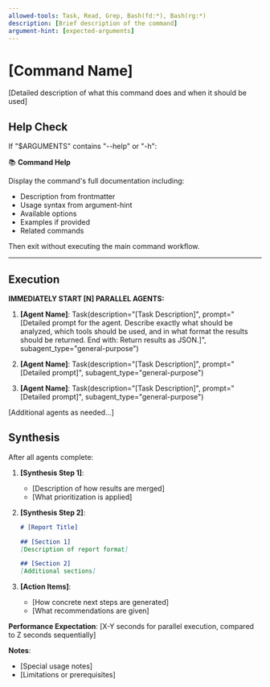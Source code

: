 ```yaml
---
allowed-tools: Task, Read, Grep, Bash(fd:*), Bash(rg:*)
description: [Brief description of the command]
argument-hint: [expected-arguments]
---
```


# [Command Name]

[Detailed description of what this command does and when it should be used]

## Help Check

If "$ARGUMENTS" contains "--help" or "-h":

📚 **Command Help**

Display the command's full documentation including:

- Description from frontmatter
- Usage syntax from argument-hint
- Available options
- Examples if provided
- Related commands

Then exit without executing the main command workflow.

---

## Execution

**IMMEDIATELY START [N] PARALLEL AGENTS:**

1. **[Agent Name]**: Task(description="[Task Description]", prompt="[Detailed prompt for the agent. Describe exactly what should be analyzed, which tools should be used, and in what format the results should be returned. End with: Return results as JSON.]", subagent_type="general-purpose")

2. **[Agent Name]**: Task(description="[Task Description]", prompt="[Detailed prompt]", subagent_type="general-purpose")

3. **[Agent Name]**: Task(description="[Task Description]", prompt="[Detailed prompt]", subagent_type="general-purpose")

[Additional agents as needed...]

## Synthesis

After all agents complete:

1. **[Synthesis Step 1]**:
   - [Description of how results are merged]
   - [What prioritization is applied]

2. **[Synthesis Step 2]**:

   ```markdown
   # [Report Title]
   
   ## [Section 1]
   [Description of report format]
   
   ## [Section 2]
   [Additional sections]
   ```

3. **[Action Items]**:
   - [How concrete next steps are generated]
   - [What recommendations are given]

**Performance Expectation**: [X-Y seconds for parallel execution, compared to Z seconds sequentially]

**Notes**:

- [Special usage notes]
- [Limitations or prerequisites]
